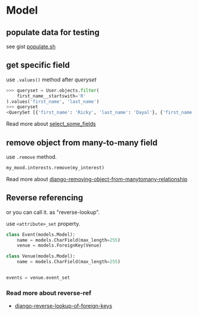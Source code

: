 # Model

## populate data for testing

see gist [populate.sh](https://gist.github.com/xoxwgys56/fd9fc9f5ac6d2e216956ec1a768433c8)

## get specific field

use `.values()` method after _queryset_

```python
>>> queryset = User.objects.filter(
    first_name__startswith='R'
).values('first_name', 'last_name')
>>> queryset
<QuerySet [{'first_name': 'Ricky', 'last_name': 'Dayal'}, {'first_name': 'Ritesh', 'last_name': 'Deshmukh'}]
```

Read more about [select_some_fields](https://books.agiliq.com/projects/django-orm-cookbook/en/latest/select_some_fields.html)

## remove object from many-to-many field

use `.remove` method.

```python
my_mood.interests.remove(my_interest)
```

Read more about [django-removing-object-from-manytomany-relationship](https://stackoverflow.com/questions/6333068/django-removing-object-from-manytomany-relationship)


## Reverse referencing

or you can call it. as "reverse-lookup".  

use `<attribute>_set` property.

```python
class Event(models.Model):
    name = models.CharField(max_length=255)
    venue = models.ForeignKey(Venue)

class Venue(models.Model):
    name = models.CharField(max_length=255)


events = venue.event_set
```

### Read more about reverse-ref

- [django-reverse-lookup-of-foreign-keys](https://stackoverflow.com/questions/15306897/django-reverse-lookup-of-foreign-keys)